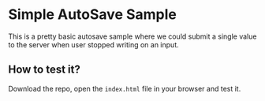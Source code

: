 # Simple AutoSave Sample

This is a pretty basic autosave sample where we could submit a single value to the server when user stopped writing on an input.

## How to test it?
Download the repo, open the `index.html` file in your browser and test it.